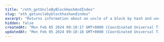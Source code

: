 ```yaml
---
title: "/eth_getUncleByBlockHashAndIndex"
slug: "eth_getunclebyblockhashandindex"
excerpt: "Returns information about an uncle of a block by hash and uncle index position."
hidden: false
createdAt: "Mon Feb 05 2024 09:10:17 GMT+0000 (Coordinated Universal Time)"
updatedAt: "Mon Feb 05 2024 09:10:18 GMT+0000 (Coordinated Universal Time)"
---
```

